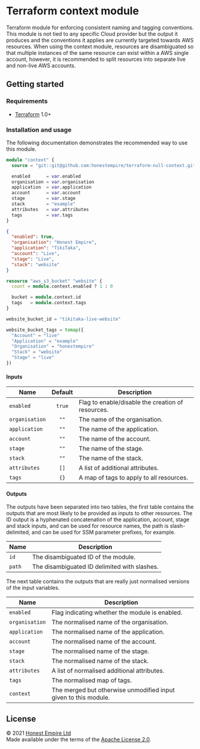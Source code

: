 # Terraform context module

Terraform module for enforcing consistent naming and tagging conventions. This
module is not tied to any specific Cloud provider but the output it produces and
the conventions it applies are currently targeted towards AWS resources. When
using the context module, resources are disambiguated so that multiple instances
of the same resource can exist within a AWS single account, however, it is
recommended to split resources into separate live and non-live AWS accounts.

## Getting started

### Requirements

* [Terraform] 1.0+

### Installation and usage

The following documentation demonstrates the recommended way to use this module.

```terraform
module "context" {
  source = "git::git@github.com:honestempire/terraform-null-context.git?ref=main"

  enabled      = var.enabled
  organisation = var.organisation
  application  = var.application
  account      = var.account
  stage        = var.stage
  stack        = "example"
  attributes   = var.attributes
  tags         = var.tags
}
```

```json
{
  "enabled": true,
  "organisation": "Honest Empire",
  "application": "TikiTaka",
  "account": "Live",
  "stage": "Live",
  "stack": "website"
}
```

```terraform
resource "aws_s3_bucket" "website" {
  count = module.context.enabled ? 1 : 0

  bucket = module.context.id
  tags   = module.context.tags
}
```

```terraform
website_bucket_id = "tikitaka-live-website"

website_bucket_tags = tomap({
  "Account" = "live"
  "Application" = "example"
  "Organisation" = "honestempire"
  "Stack" = "website"
  "Stage" = "live"
})
```

#### Inputs

| Name           | Default | Description                                       |
|----------------|:-------:|---------------------------------------------------|
| `enabled`      | `true`  | Flag to enable/disable the creation of resources. |
| `organisation` |  `""`   | The name of the organisation.                     |
| `application`  |  `""`   | The name of the application.                      |
| `account`      |  `""`   | The name of the account.                          |
| `stage`        |  `""`   | The name of the stage.                            |
| `stack`        |  `""`   | The name of the stack.                            |
| `attributes`   |  `[]`   | A list of additional attributes.                  |
| `tags`         |  `{}`   | A map of tags to apply to all resources.          |

#### Outputs

The outputs have been separated into two tables, the first table contains the
outputs that are most likely to be provided as inputs to other resources. The ID
output is a hyphenated concatenation of the application, account, stage and
stack inputs, and can be used for resource names, the path is slash-delimited,
and can be used for SSM parameter prefixes, for example.

| Name           | Description                                                 |
|----------------|-------------------------------------------------------------|
| `id`           | The disambiguated ID of the module.                         |
| `path`         | The disambiguated ID delimited with slashes.                |

The next table contains the outputs that are really just normalised versions of
the input variables.

| Name           | Description                                                     |
|----------------|-----------------------------------------------------------------|
| `enabled`      | Flag indicating whether the module is enabled.                  |
| `organisation` | The normalised name of the organisation.                        |
| `application`  | The normalised name of the application.                         |
| `account`      | The normalised name of the account.                             |
| `stage`        | The normalised name of the stage.                               |
| `stack`        | The normalised name of the stack.                               |
| `attributes`   | A list of normalised additional attributes.                     |
| `tags`         | The normalised map of tags.                                     |
| `context`      | The merged but otherwise unmodified input given to this module. |

## License

© 2021 [Honest Empire Ltd]  
Made available under the terms of the [Apache License 2.0](LICENSE.md).

[Honest Empire Ltd]: https://www.honestempire.com
[Terraform]: https://www.terraform.io
